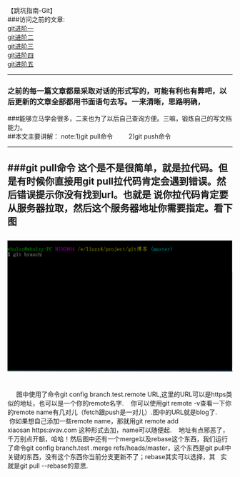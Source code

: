 【跳坑指南-Git】<br>
###访问之前的文章:<br>
[git进阶一](https://github.com/zhuang137/blog/blob/master/git/git%E8%BF%9B%E9%98%B6%E4%B8%80.md)<br>
[git进阶二](https://github.com/zhuang137/blog/blob/master/git/git%E8%BF%9B%E9%98%B6%E4%BA%8C.md)<br>
[git进阶三](https://github.com/zhuang137/blog/blob/master/git/git%E8%BF%9B%E9%98%B6%E4%B8%89.md)<br>
[git进阶四](https://github.com/zhuang137/blog/blob/master/git/git%E8%BF%9B%E9%98%B6%E5%9B%9B.md)<br>
[git进阶五](https://github.com/zhuang137/blog/blob/master/git/git%E8%BF%9B%E9%98%B6%E4%BA%94-git%20add%20%E6%9C%89%E4%BD%95%E8%A6%81%E8%AF%B4.md)<br>

--------
###  之前的每一篇文章都是采取对话的形式写的，可能有利也有弊吧，以后更新的文章全部都用书面语句去写。一来清晰，思路明确，<br>
###能够立马学会很多，二来也为了以后自己查询方便。三嘛，锻炼自己的写文档能力。<br>
##本文主要讲解：
    note:1)git pull命令
         2)git push命令

----
###git pull命令
      这个是不是很简单，就是拉代码。但是有时候你直接用git pull拉代码肯定会遇到错误。然后错误提示你没有找到url。也就是
    说你拉代码肯定要从服务器拉取，然后这个服务器地址你需要指定。看下图
----

![image](https://github.com/zhuang137/blog/blob/master/picture/git6-1.gif)<br>
----
<br>
      图中使用了命令git config branch.test.remote URL,这里的URL可以是https类似的地址，也可以是一个你的remote名字.
    你可以使用git remote -v查看一下你的remote name有几对儿（fetch跟push是一对儿）.图中的URL就是blog了.
      你如果想自己添加一些remote name，那就用git remote add xiaosan https:avav.com 这种形式去加，name可以随便起.
    地址有点邪恶了，千万别点开额，哈哈！然后图中还有一个merge以及rebase这个东西，我们运行了命令git config branch.test
    .merge refs/heads/master，这个东西是git pull中关键的东西，没有这个东西你当前分支更新不了；rebase其实可以选择，其
    实就是git pull --rebase的意思.
